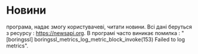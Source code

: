 
Новини
=============

програма, надає змогу користувачеві, читати новини. Всі дані беруться з ресурсу : https://newsapi.org.
В програмі часто виникає помилка :  "[boringssl] boringssl_metrics_log_metric_block_invoke(153) Failed to log metrics".


